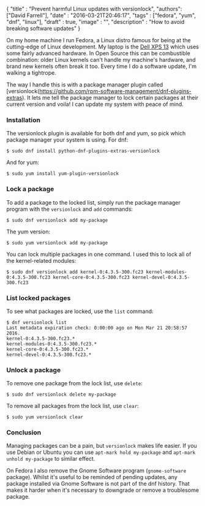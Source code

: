 
  {
    "title"  : "Prevent harmful Linux updates with versionlock",
    "authors": ["David Farrell"],
    "date"   : "2016-03-21T20:46:17",
    "tags"   : ["fedora", "yum", "dnf", "linux"],
    "draft"  : true,
    "image"  : "",
    "description" : "How to avoid breaking software updates"
  }

On my home machine I run Fedora, a Linux distro famous for being at the cutting-edge of Linux development. My laptop is the [Dell XPS 13](http://perltricks.com/article/187/2015/8/18/Laptop-review--Dell-XPS-13-2015/) which uses some fairly advanced hardware. In Open Source this can be combustible combination: older Linux kernels can't handle my machine's hardware, and brand new kernels often break it too. Every time I do a software update, I'm walking a tightrope.

The way I handle this is with a package manager plugin called [versionlock(https://github.com/rpm-software-management/dnf-plugins-extras). It lets me tell the package manager to lock certain packages at their current version and voila! I can update my system with peace of mind.

### Installation

The versionlock plugin is available for both dnf and yum, so pick which package manager your system is using. For dnf:

    $ sudo dnf install python-dnf-plugins-extras-versionlock

And for yum:

    $ sudo yum install yum-plugin-versionlock

### Lock a package

To add a package to the locked list, simply run the package manager program with the `versionlock` and `add` commands:

    $ sudo dnf versionlock add my-package

The yum version:

    $ sudo yum versionlock add my-package

You can lock multiple packages in one command. I used this to lock all of the kernel-related modules:

    $ sudo dnf versionlock add kernel-0:4.3.5-300.fc23 kernel-modules-0:4.3.5-300.fc23 kernel-core-0:4.3.5-300.fc23 kernel-devel-0:4.3.5-300.fc23

### List locked packages

To see what packages are locked, use the `list` command:

    $ dnf versionlock list
    Last metadata expiration check: 0:00:00 ago on Mon Mar 21 20:58:57 2016.
    kernel-0:4.3.5-300.fc23.*
    kernel-modules-0:4.3.5-300.fc23.*
    kernel-core-0:4.3.5-300.fc23.*
    kernel-devel-0:4.3.5-300.fc23.*

### Unlock a package

To remove one package from the lock list, use `delete`:

    $ sudo dnf versionlock delete my-package

To remove all packages from the lock list, use `clear`:

    $ sudo yum versionlock clear

### Conclusion

Managing packages can be a pain, but `versionlock` makes life easier. If you use Debian or Ubuntu you can use `apt-mark hold my-package` and `apt-mark unhold my-package` to similar effect.

On Fedora I also remove the Gnome Software program (`gnome-software` package). Whilst it's useful to be reminded of pending updates, any package installed via Gnome Software is not part of the dnf history. That makes it harder when it's necessary to downgrade or remove a troublesome package.
